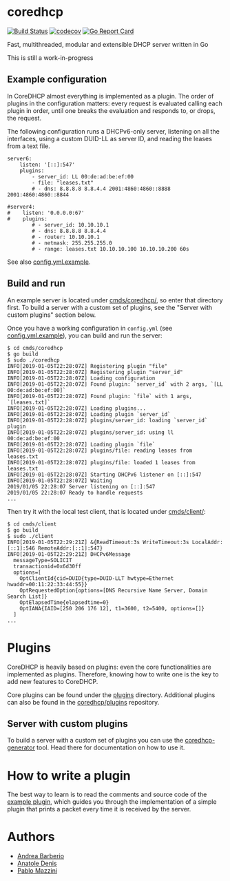 # coredhcp

[![Build Status](https://travis-ci.org/coredhcp/coredhcp.svg?branch=master)](https://travis-ci.org/coredhcp/coredhcp)
[![codecov](https://codecov.io/gh/coredhcp/coredhcp/branch/master/graph/badge.svg)](https://codecov.io/gh/coredhcp/coredhcp)
[![Go Report Card](https://goreportcard.com/badge/github.com/coredhcp/coredhcp)](https://goreportcard.com/report/github.com/coredhcp/coredhcp)

Fast, multithreaded, modular and extensible DHCP server written in Go

This is still a work-in-progress

## Example configuration

In CoreDHCP almost everything is implemented as a plugin. The order of plugins in the configuration matters: every request is evaluated calling each plugin in order, until one breaks the evaluation and responds to, or drops, the request.

The following configuration runs a DHCPv6-only server, listening on all the interfaces, using a custom DUID-LL as server ID, and reading the leases from a text file.

```
server6:
    listen: '[::]:547'
    plugins:
        - server_id: LL 00:de:ad:be:ef:00
        - file: "leases.txt"
        # - dns: 8.8.8.8 8.8.4.4 2001:4860:4860::8888 2001:4860:4860::8844

#server4:
#    listen: '0.0.0.0:67'
#    plugins:
        # - server_id: 10.10.10.1
        # - dns: 8.8.8.8 8.8.4.4
        # - router: 10.10.10.1
        # - netmask: 255.255.255.0
        # - range: leases.txt 10.10.10.100 10.10.10.200 60s
```

See also [config.yml.example](cmds/coredhcp/config.yml.example).

## Build and run

An example server is located under [cmds/coredhcp/](cmds/coredhcp/), so enter that
directory first. To build a server with a custom set of plugins, see the "Server
with custom plugins" section below.

Once you have a working configuration in `config.yml` (see [config.yml.example](cmds/coredhcp/config.yml.example)), you can build and run the server:
```
$ cd cmds/coredhcp
$ go build
$ sudo ./coredhcp
INFO[2019-01-05T22:28:07Z] Registering plugin "file"
INFO[2019-01-05T22:28:07Z] Registering plugin "server_id"
INFO[2019-01-05T22:28:07Z] Loading configuration
INFO[2019-01-05T22:28:07Z] Found plugin: `server_id` with 2 args, `[LL 00:de:ad:be:ef:00]`
INFO[2019-01-05T22:28:07Z] Found plugin: `file` with 1 args, `[leases.txt]`
INFO[2019-01-05T22:28:07Z] Loading plugins...
INFO[2019-01-05T22:28:07Z] Loading plugin `server_id`
INFO[2019-01-05T22:28:07Z] plugins/server_id: loading `server_id` plugin
INFO[2019-01-05T22:28:07Z] plugins/server_id: using ll 00:de:ad:be:ef:00
INFO[2019-01-05T22:28:07Z] Loading plugin `file`
INFO[2019-01-05T22:28:07Z] plugins/file: reading leases from leases.txt
INFO[2019-01-05T22:28:07Z] plugins/file: loaded 1 leases from leases.txt
INFO[2019-01-05T22:28:07Z] Starting DHCPv6 listener on [::]:547
INFO[2019-01-05T22:28:07Z] Waiting
2019/01/05 22:28:07 Server listening on [::]:547
2019/01/05 22:28:07 Ready to handle requests
...
```

Then try it with the local test client, that is located under
[cmds/client/](cmds/client):
```
$ cd cmds/client
$ go build
$ sudo ./client
INFO[2019-01-05T22:29:21Z] &{ReadTimeout:3s WriteTimeout:3s LocalAddr:[::1]:546 RemoteAddr:[::1]:547}
INFO[2019-01-05T22:29:21Z] DHCPv6Message
  messageType=SOLICIT
  transactionid=0x6d30ff
  options=[
    OptClientId{cid=DUID{type=DUID-LLT hwtype=Ethernet hwaddr=00:11:22:33:44:55}}
    OptRequestedOption{options=[DNS Recursive Name Server, Domain Search List]}
    OptElapsedTime{elapsedtime=0}
    OptIANA{IAID=[250 206 176 12], t1=3600, t2=5400, options=[]}
  ]
...
```

# Plugins

CoreDHCP is heavily based on plugins: even the core functionalities are
implemented as plugins. Therefore, knowing how to write one is the key to add
new features to CoreDHCP.

Core plugins can be found under the [plugins](/plugins/) directory. Additional
plugins can also be found in the
[coredhcp/plugins](https://github.com/coredhcp/plugins) repository.

## Server with custom plugins

To build a server with a custom set of plugins you can use the
[coredhcp-generator](/cmds/coredhcp-generator/) tool. Head there for
documentation on how to use it.

# How to write a plugin

The best way to learn is to read the comments and source code of the
[example plugin](plugins/example/), which guides you through the implementation
of a simple plugin that prints a packet every time it is received by the server.


# Authors

* [Andrea Barberio](https://github.com/insomniacslk)
* [Anatole Denis](https://github.com/natolumin)
* [Pablo Mazzini](https://github.com/pmazzini)
